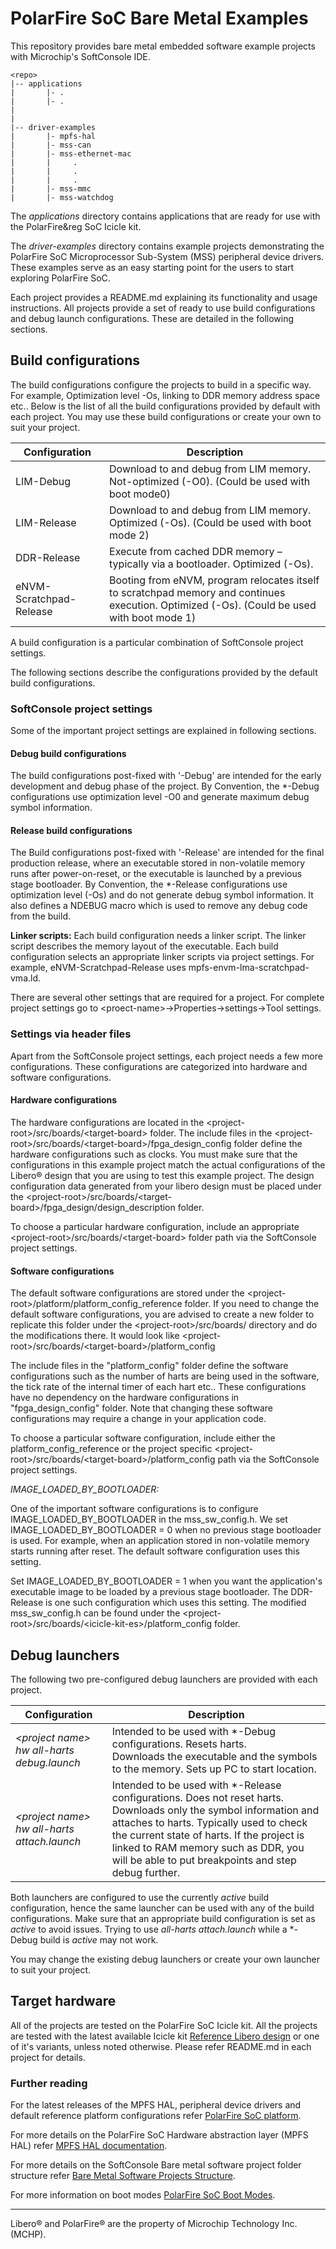 # PolarFire SoC Bare Metal Examples
This repository provides bare metal embedded software example projects with Microchip's SoftConsole IDE.

```
<repo>
|-- applications
|       |- .
|       |- .
|
|
|-- driver-examples
|       |- mpfs-hal
|       |- mss-can
|       |- mss-ethernet-mac
|       |     .
|       |     .
|       |     .
|       |- mss-mmc
|       |- mss-watchdog

```

The *applications* directory contains applications that are ready for use with the PolarFire&reg SoC Icicle kit.

The *driver-examples* directory contains example projects demonstrating the PolarFire SoC Microprocessor Sub-System (MSS) peripheral device drivers. These examples serve as an easy starting point for the users to start exploring PolarFire SoC.

Each project provides a README.md explaining its functionality and usage instructions.
All projects provide a set of ready to use build configurations and debug launch configurations. These are detailed in the following sections.

## Build configurations
The build configurations configure the projects to build in a specific way. For example, Optimization level -Os, linking to DDR memory address space etc..
Below is the list of all the build configurations provided by default with each project. You may use these build configurations or create your own to suit your project.

|Configuration              | Description                                                                                                |
|------------------------- | ---------------------------------------------------------------------------------------------------------- |
|LIM-Debug                  | Download to and debug from LIM memory. Not-optimized (-O0). (Could be used with boot mode0)                 |
|LIM-Release                | Download to and debug from LIM memory. Optimized (-Os). (Could be used with boot mode 2)                   |
|DDR-Release                | Execute from cached DDR memory – typically via a bootloader. Optimized (-Os).                              |
|eNVM-Scratchpad-Release    | Booting from eNVM, program relocates itself to scratchpad memory and continues execution. Optimized (-Os). (Could be used with boot mode 1)|

A build configuration is a particular combination of SoftConsole project settings.

The following sections describe the configurations provided by the default build configurations.

### SoftConsole project settings
Some of the important project settings are explained in following sections.

#### Debug build configurations
The build configurations post-fixed with '-Debug' are intended for the early development and debug phase of the project. By Convention, the *-Debug configurations use optimization level -O0 and generate maximum debug symbol information.

#### Release build configurations
The Build configurations post-fixed with '-Release' are intended for the final production release, where an executable stored in non-volatile memory runs after power-on-reset, or the executable is launched by a previous stage bootloader. By Convention, the *-Release configurations use optimization level (-Os) and do not generate debug symbol information. It also defines a NDEBUG macro which is used to remove any debug code from the build.

**Linker scripts:** Each build configuration needs a linker script. The linker script describes the memory layout of the executable. Each build configuration selects an appropriate linker scripts via project settings. For example, eNVM-Scratchpad-Release uses mpfs-envm-lma-scratchpad-vma.ld.

There are several other settings that are required for a project. For complete project settings go to \<proect-name>->Properties->settings->Tool settings.

### Settings via header files
Apart from the SoftConsole project settings, each project needs a few more configurations. These configurations are categorized into hardware and software configurations.

#### Hardware configurations
The hardware configurations are located in the \<project-root>/src/boards/\<target-board> folder. The include files in the \<project-root>/src/boards/\<target-board>/fpga_design_config folder define the hardware configurations such as clocks. You must make sure that the configurations in this example project match the actual configurations of the Libero&reg; design that you are using to test this example project. The design configuration data generated from your libero design must be placed under the \<project-root>/src/boards/\<target-board>/fpga_design/design_description folder.

To choose a particular hardware configuration, include an appropriate \<project-root>/src/boards/\<target-board> folder path via the SoftConsole project settings.

#### Software configurations
The default software configurations are stored under the \<project-root>/platform/platform_config_reference folder. If you need to change the default software configurations, you are advised to create a new folder to replicate this folder under the \<project-root>/src/boards/ directory and do the modifications there. It would look like \<project-root>/src/boards/\<target-board>/platform_config

The include files in the "platform_config" folder define the software configurations such as the number of harts are being used in the software, the tick rate of the internal timer of each hart etc.. These configurations have no dependency on the hardware configurations in "fpga_design_config" folder. Note that changing these software configurations may require a change in your application code.

To choose a particular software configuration, include either the platform_config_reference or the project specific \<project-root>/src/boards/\<target-board>/platform_config path via the SoftConsole project settings.

*IMAGE_LOADED_BY_BOOTLOADER:*

One of the important software configurations is to configure IMAGE_LOADED_BY_BOOTLOADER in the mss_sw_config.h. We set IMAGE_LOADED_BY_BOOTLOADER = 0 when no previous stage bootloader is used. For example, when an application stored in non-volatile memory starts running after reset. The default software configuration uses this setting.

Set IMAGE_LOADED_BY_BOOTLOADER = 1 when you want the application's executable image to be loaded by a previous stage bootloader. The DDR-Release is one such configuration which uses this setting. The modified mss_sw_config.h can be found  under the \<project-root>/src/boards/\<icicle-kit-es>/platform_config folder.

## Debug launchers
The following two pre-configured debug launchers are provided with each project.

|Configuration              | Description                                                                                                |
|---------------------------|------------------------------------------------------------------------------------------------------------|
|_\<project name> hw all-harts debug.launch_ | Intended to be used with *-Debug configurations. Resets harts.<br> Downloads the executable and the symbols to the memory. Sets up PC to start location. |
|_\<project name> hw all-harts attach.launch_ | Intended to be used with *-Release configurations. Does not reset harts. <br> Downloads only the symbol information and attaches to harts. Typically used to check the current state of harts. If the project is linked to RAM memory such as DDR, you will be able to put breakpoints and step debug further.                   |

Both launchers are configured to use the currently _active_ build configuration, hence the same launcher can be used with any of the build configurations. Make sure that an appropriate build configuration is set as _active_ to avoid issues. Trying to use _all-harts attach.launch_ while a *-Debug build is _active_ may not work.

You may change the existing debug launchers or create your own launcher to suit your project.

## Target hardware
All of the projects are tested on the PolarFire SoC Icicle kit. All the projects are tested with the latest available Icicle kit [Reference Libero design](https://github.com/polarfire-soc/icicle-kit-reference-design/releases/tag/2021.04) or one of it's variants, unless noted otherwise. Please refer README.md in each project for details.

### Further reading
For the latest releases of the MPFS HAL, peripheral device drivers and default reference platform configurations refer [PolarFire SoC platform](https://github.com/polarfire-soc/platform).

For more details on the PolarFire SoC Hardware abstraction layer (MPFS HAL) refer [MPFS HAL documentation](https://github.com/polarfire-soc/polarfire-soc-documentation/bare-metal-documentation).

For more details on the SoftConsole Bare metal software project folder structure refer [Bare Metal Software Projects Structure](https://github.com/polarfire-soc/polarfire-soc-documentation/bare-metal-documentation).

For more information on boot modes [PolarFire SoC Boot Modes](https://github.com/polarfire-soc/polarfire-soc-documentation/blob/master/fundamentals/boot-modes/boot-modes-fundamentals.md).

___
Libero&reg; and PolarFire&reg; are the property of Microchip Technology Inc. (MCHP).
